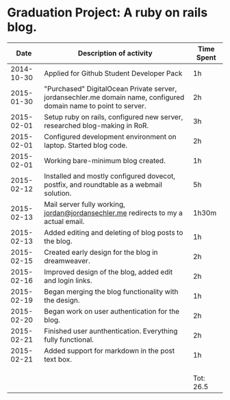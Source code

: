 Graduation Project: A ruby on rails blog.
======

| Date       | Description of activity                                                                                           | Time Spent |
|------------|-------------------------------------------------------------------------------------------------------------------|------------|
| 2014-10-30 | Applied for Github Student Developer Pack                                                                         | 1h         |
| 2015-01-30 | "Purchased" DigitalOcean Private server, jordansechler.me domain name, configured domain name to point to server. | 2h         |
| 2015-02-01 | Setup ruby on rails, configured new server, researched blog-making in RoR.                                        | 3h         |
| 2015-02-01 | Configured development environment on laptop. Started blog code.                                                  | 2h         |
| 2015-02-01 | Working bare-minimum blog created.                                                                                | 1h         |
| 2015-02-12 | Installed and mostly configured dovecot, postfix, and roundtable as a webmail solution.                           | 5h         |
| 2015-02-13 | Mail server fully working, jordan@jordansechler.me redirects to my a actual email.                                | 1h30m      |
| 2015-02-13 | Added editing and deleting of blog posts to the blog.                                                             | 1h         |
| 2015-02-15 | Created early design for the blog in dreamweaver.                                                                 | 2h         |
| 2015-02-16 | Improved design of the blog, added edit and login links.                                                          | 2h         |
| 2015-02-19 | Began merging the blog functionality with the design.                                                             | 1h         |
| 2015-02-20 | Began work on user authentication for the blog.                                                                   | 2h         |
| 2015-02-21 | Finished user aunthentication. Everything fully functional.                                                       | 2h         |
| 2015-02-21 | Added support for markdown in the post text box.                                                                  | 1h         |
|            |                                                                                                                   |            |
|            |                                                                                                                   |            |
|            |                                                                                                                   |            |
|            |                                                                                                                   | Tot: 26.5  |

